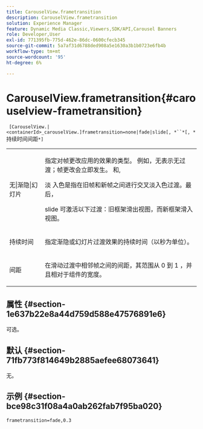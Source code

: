 ```yaml
---
title: CarouselView.frametransition
description: CarouselView.frametransition
solution: Experience Manager
feature: Dynamic Media Classic,Viewers,SDK/API,Carousel Banners
role: Developer,User
exl-id: 771395fb-775d-462e-86dc-0600cfecb345
source-git-commit: 5a7af31d6788ded908a5e1630a3b1b0723e6fb4b
workflow-type: tm+mt
source-wordcount: '95'
ht-degree: 6%

---
```


# CarouselView.frametransition{#carouselview-frametransition}

` [CarouselView.|<containerId>_carouselView.]frametransition=none|fade|slide[, *``*[, *`持续时间间距`*]`

<table id="table_D5992FCFF26046079089652B211BB6C5"> 
 <tbody> 
  <tr> 
   <td colname="col1"> <p> <span class="codeph"> 无|渐隐|幻灯片  </span> </p> </td> 
   <td colname="col2"> <p>指定对帧更改应用的效果的类型。 例如，<span class="codeph">无</span>表示无过渡；帧更改会立即发生。 和, </p> <p> <span class="codeph"> 淡 </span> 入色是指在旧帧和新帧之间进行交叉淡入色过渡。最后， </p> <p> <span class="codeph"> slide </span> 可激活以下过渡：旧框架滑出视图，而新框架滑入视图。 </p> </td> 
  </tr> 
  <tr> 
   <td colname="col1"> <p> <span class="codeph"> <span class="varname"> 持续时间  </span> </span> </p> </td> 
   <td colname="col2"> <p>指定<span class="codeph">渐隐</span>或<span class="codeph">幻灯片</span>过渡效果的持续时间（以秒为单位）。 </p> </td> 
  </tr> 
  <tr> 
   <td colname="col1"> <p> <span class="codeph"> <span class="varname"> 间距  </span> </span> </p> </td> 
   <td colname="col2"> <p>在<span class="codeph">滑动</span>过渡中相邻帧之间的间距，其范围从<span class="codeph"> 0 </span>到<span class="codeph"> 1 </span>，并且相对于组件的宽度。 </p> </td> 
  </tr> 
 </tbody> 
</table>

## 属性 {#section-1e637b22e8a44d759d588e47576891e6}

可选。

## 默认 {#section-71fb773f814649b2885aefee68073641}

无。

## 示例 {#section-bce98c31f08a4a0ab262fab7f95ba020}

`frametransition=fade,0.3`
